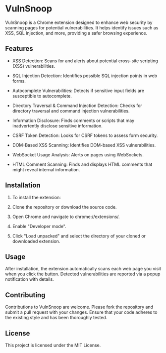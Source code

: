 # VulnSnoop

VulnSnoop is a Chrome extension designed to enhance web security by scanning pages for potential vulnerabilities. It helps identify issues such as XSS, SQL injection, and more, providing a safer browsing experience.



## Features

- XSS Detection: Scans for and alerts about potential cross-site scripting (XSS) vulnerabilities.

- SQL Injection Detection: Identifies possible SQL injection points in web forms.

- Autocomplete Vulnerabilities: Detects if sensitive input fields are susceptible to autocomplete.

- Directory Traversal & Command Injection Detection: Checks for directory traversal and command injection vulnerabilities.

- Information Disclosure: Finds comments or scripts that may inadvertently disclose sensitive information.

- CSRF Token Detection: Looks for CSRF tokens to assess form security.

- DOM-Based XSS Scanning: Identifies DOM-based XSS vulnerabilities.

- WebSocket Usage Analysis: Alerts on pages using WebSockets.

- HTML Comment Scanning: Finds and displays HTML comments that might reveal internal information.



## Installation

1. To install the extension:

2. Clone the repository or download the source code.

3. Open Chrome and navigate to chrome://extensions/.

4. Enable "Developer mode".

5. Click "Load unpacked" and select the directory of your cloned or downloaded extension.



## Usage

After installation, the extension automatically scans each web page you visit when you click the button. Detected vulnerabilities are reported via a popup notification with details.



## Contributing

Contributions to VulnSnoop are welcome. Please fork the repository and submit a pull request with your changes. Ensure that your code adheres to the existing style and has been thoroughly tested.


## License

This project is licensed under the MIT License.







